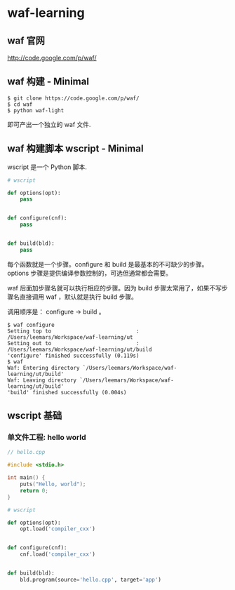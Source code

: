 waf-learning
============


## waf 官网

http://code.google.com/p/waf/


## waf 构建 - Minimal
 
```
$ git clone https://code.google.com/p/waf/
$ cd waf
$ python waf-light
```

即可产出一个独立的 waf 文件.


## waf 构建脚本 wscript - Minimal

wscript 是一个 Python 脚本.

```python
# wscript

def options(opt):
    pass


def configure(cnf):
    pass


def build(bld):
    pass
```

每个函数就是一个步骤。configure 和 build 是最基本的不可缺少的步骤。options 步骤是提供编译参数控制的，可选但通常都会需要。

waf 后面加步骤名就可以执行相应的步骤。因为 build 步骤太常用了，如果不写步骤名直接调用 waf ，默认就是执行 build 步骤。

调用顺序是： configure -> build 。

```
$ waf configure
Setting top to                           : /Users/leemars/Workspace/waf-learning/ut 
Setting out to                           : /Users/leemars/Workspace/waf-learning/ut/build 
'configure' finished successfully (0.119s)
$ waf
Waf: Entering directory `/Users/leemars/Workspace/waf-learning/ut/build'
Waf: Leaving directory `/Users/leemars/Workspace/waf-learning/ut/build'
'build' finished successfully (0.004s)
```


## wscript 基础


### 单文件工程: hello world

```cpp
// hello.cpp

#include <stdio.h>

int main() {
    puts("Hello, world");
    return 0;
}
```

```python
# wscript

def options(opt):
    opt.load('compiler_cxx')


def configure(cnf):
    cnf.load('compiler_cxx')


def build(bld):
    bld.program(source='hello.cpp', target='app')
```